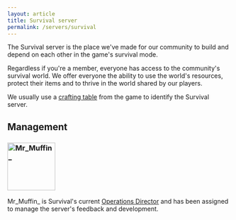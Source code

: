 ```yaml
---
layout: article
title: Survival server
permalink: /servers/survival
---
```


The Survival server is the place we've made for our community to build and depend on each other in the game's survival mode.

Regardless if you're a member, everyone has access to the community's survival world. We offer everyone the ability to use the world's resources, protect their items and to thrive in the world shared by our players.

We usually use a [crafting table](https://minecraft.gamepedia.com/Crafting_Table) from the game to identify the Survival server.

## Management
<div class="grid-container">
  <div class="grid grid--py-3">
    <div class="cell cell--2"><div><h3><a href="https://talk.darkst.one/u/MrMuffin"><img src="https://crafatar.com/renders/head/ce74e1fa867041ddbfc89c0c02a8472a?&amp;overlay" alt="Mr_Muffin_" width="108"></a></h3></div></div>
    <div class="cell cell--6"><div><p>Mr_Muffin_ is Survival's current <a href="{{ site.baseurl}}/hc/titles-and-honors#operations-director">Operations Director</a> and has been assigned to manage the server's feedback and development.</p></div></div>
  </div>
</div>
